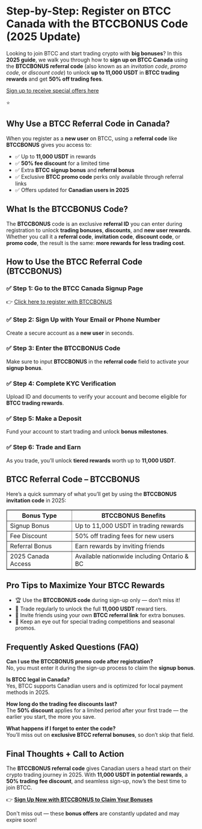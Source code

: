 

<h1>Step-by-Step: Register on BTCC Canada with the BTCCBONUS Code (2025 Update)</h1>

<p>Looking to join BTCC and start trading crypto with <strong>big bonuses</strong>? In this <strong>2025 guide</strong>, we walk you through how to <strong>sign up on BTCC Canada</strong> using the <strong>BTCCBONUS referral code</strong> (also known as an <em>invitation code</em>, <em>promo code</em>, or <em>discount code</em>) to unlock <strong>up to 11,000 USDT</strong> in <strong>BTCC trading rewards</strong> and get <strong>50% off trading fees</strong>.</p>
<p><a href="https://partner.btcc.com/us/c/BTCCBONUS/9303" target="_blank">Sign up to receive special offers here</a></p

<img src="https://images.mirror-media.xyz/publication-images/Poz8BlB9BgSoA-3eFI7xG.png?height=500&amp;width=1000" decoding="async" data-nimg="fill" class="css-xah9so" style="position: absolute; inset: 0px; box-sizing: border-box; padding: 0px; border: none; margin: auto; display: block; width: 0px; height: 0px; min-width: 100%; max-width: 100%; min-height: 100%; max-height: 100%;">⭐ 
<h2>Why Use a BTCC Referral Code in Canada?</h2>
<p>When you register as a <strong>new user</strong> on BTCC, using a <strong>referral code</strong> like <strong>BTCCBONUS</strong> gives you access to:</p>
<ul>
<li>✅ Up to <strong>11,000 USDT</strong> in rewards</li>
<li>✅ <strong>50% fee discount</strong> for a limited time</li>
<li>✅ Extra <strong>BTCC signup bonus</strong> and <strong>referral bonus</strong></li>
<li>✅ Exclusive <strong>BTCC promo code</strong> perks only available through referral links</li>
<li>✅ Offers updated for <strong>Canadian users in 2025</strong></li>
</ul>

<h2>What Is the BTCCBONUS Code?</h2>
<p>The <strong>BTCCBONUS</strong> code is an exclusive <strong>referral ID</strong> you can enter during registration to unlock <strong>trading bonuses</strong>, <strong>discounts</strong>, and <strong>new user rewards</strong>. Whether you call it a <strong>referral code</strong>, <strong>invitation code</strong>, <strong>discount code</strong>, or <strong>promo code</strong>, the result is the same: <strong>more rewards for less trading cost</strong>.</p>

<h2>How to Use the BTCC Referral Code (BTCCBONUS)</h2>
<h3>✅ Step 1: Go to the BTCC Canada Signup Page</h3>
<p>👉 <a href="https://partner.btcc.com/us/c/BTCCBONUS/9303" target="_blank">Click here to register with BTCCBONUS</a></p>

<h3>✅ Step 2: Sign Up with Your Email or Phone Number</h3>
<p>Create a secure account as a <strong>new user</strong> in seconds.</p>

<h3>✅ Step 3: Enter the BTCCBONUS Code</h3>
<p>Make sure to input <strong>BTCCBONUS</strong> in the <strong>referral code</strong> field to activate your <strong>signup bonus</strong>.</p>

<h3>✅ Step 4: Complete KYC Verification</h3>
<p>Upload ID and documents to verify your account and become eligible for <strong>BTCC trading rewards</strong>.</p>

<h3>✅ Step 5: Make a Deposit</h3>
<p>Fund your account to start trading and unlock <strong>bonus milestones</strong>.</p>

<h3>✅ Step 6: Trade and Earn</h3>
<p>As you trade, you’ll unlock <strong>tiered rewards</strong> worth up to <strong>11,000 USDT</strong>.</p>

<h2>BTCC Referral Code – BTCCBONUS</h2>
<p>Here’s a quick summary of what you’ll get by using the <strong>BTCCBONUS invitation code</strong> in 2025:</p>

<table border="1" cellpadding="8" cellspacing="0">
<thead>
<tr><th>Bonus Type</th><th>BTCCBONUS Benefits</th></tr>
</thead>
<tbody>
<tr><td>Signup Bonus</td><td>Up to 11,000 USDT in trading rewards</td></tr>
<tr><td>Fee Discount</td><td>50% off trading fees for new users</td></tr>
<tr><td>Referral Bonus</td><td>Earn rewards by inviting friends</td></tr>
<tr><td>2025 Canada Access</td><td>Available nationwide including Ontario & BC</td></tr>
</tbody>
</table>

<h2>Pro Tips to Maximize Your BTCC Rewards</h2>
<ul>
<li>🏆 Use the <strong>BTCCBONUS code</strong> during sign-up only — don’t miss it!</li>
<li>🔁 Trade regularly to unlock the full <strong>11,000 USDT</strong> reward tiers.</li>
<li>🎯 Invite friends using your own <strong>BTCC referral link</strong> for extra bonuses.</li>
<li>🧩 Keep an eye out for special trading competitions and seasonal promos.</li>
</ul>

<h2>Frequently Asked Questions (FAQ)</h2>

<p><strong>Can I use the BTCCBONUS promo code after registration?</strong><br>
No, you must enter it during the sign-up process to claim the <strong>signup bonus</strong>.</p>

<p><strong>Is BTCC legal in Canada?</strong><br>
Yes, BTCC supports Canadian users and is optimized for local payment methods in 2025.</p>

<p><strong>How long do the trading fee discounts last?</strong><br>
The <strong>50% discount</strong> applies for a limited period after your first trade — the earlier you start, the more you save.</p>

<p><strong>What happens if I forget to enter the code?</strong><br>
You’ll miss out on <strong>exclusive BTCC referral bonuses</strong>, so don’t skip that field.</p>

<h2>Final Thoughts + Call to Action</h2>
<p>The <strong>BTCCBONUS referral code</strong> gives Canadian users a head start on their crypto trading journey in 2025. With <strong>11,000 USDT in potential rewards</strong>, a <strong>50% trading fee discount</strong>, and seamless sign-up, now’s the best time to join BTCC.</p>

<p>👉 <a href="https://partner.btcc.com/us/c/BTCCBONUS/9303" target="_blank"><strong>Sign Up Now with BTCCBONUS to Claim Your Bonuses</strong></a></p>

<p>Don't miss out — these <strong>bonus offers</strong> are constantly updated and may expire soon!</p>

</body>
</html>
